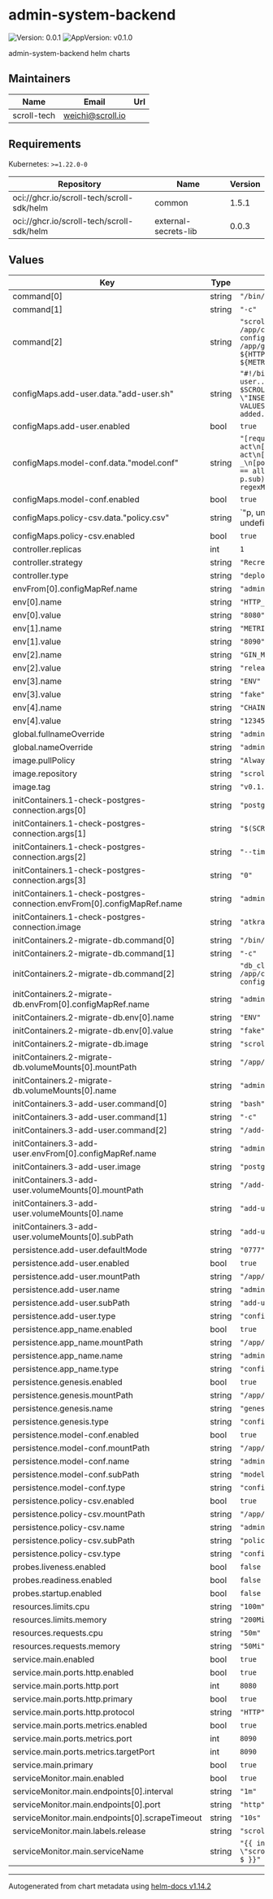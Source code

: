 # admin-system-backend

![Version: 0.0.1](https://img.shields.io/badge/Version-0.0.1-informational?style=flat-square) ![AppVersion: v0.1.0](https://img.shields.io/badge/AppVersion-v0.1.0-informational?style=flat-square)

admin-system-backend helm charts

## Maintainers

| Name | Email | Url |
| ---- | ------ | --- |
| scroll-tech | <weichi@scroll.io> |  |

## Requirements

Kubernetes: `>=1.22.0-0`

| Repository | Name | Version |
|------------|------|---------|
| oci://ghcr.io/scroll-tech/scroll-sdk/helm | common | 1.5.1 |
| oci://ghcr.io/scroll-tech/scroll-sdk/helm | external-secrets-lib | 0.0.3 |

## Values

| Key | Type | Default | Description |
|-----|------|---------|-------------|
| command[0] | string | `"/bin/sh"` |  |
| command[1] | string | `"-c"` |  |
| command[2] | string | `"scroll-admin-system --config /app/config/admin-system-backend-config.json --genesis /app/genesis/genesis.json --http.port ${HTTP_PORT} --metrics --metrics.port ${METRICS_PORT}"` |  |
| configMaps.add-user.data."add-user.sh" | string | `"#!/bin/bash\necho \"Adding user...\"\npsql $SCROLL_ADMIN_AUTH_DB_CONFIG_DSN -c \"INSERT INTO users (username, role) VALUES ('admin', 1);\"\necho \"User added.\"\n"` |  |
| configMaps.add-user.enabled | bool | `true` |  |
| configMaps.model-conf.data."model.conf" | string | `"[request_definition]\nr = sub, obj, act\n[policy_definition]\np = sub, obj, act\n[role_definition]\ng = _, _\n[policy_effect]\ne = some(where (p.eft == allow))\n[matchers]\nm = g(r.sub, p.sub) && regexMatch(r.obj, p.obj) && regexMatch(r.act, p.act)\n"` |  |
| configMaps.model-conf.enabled | bool | `true` |  |
| configMaps.policy-csv.data."policy.csv" | string | `"p, undefined, ^\\/api\\/v1\\/login$, POST\np, undefined, ^\\/api\\/v1\\/otp\\/.*$, (GET)|(POST)\np, read, ^\\/api\\/v1\\/(chunk|batch|bundle|provertask|l2_block|prover|job)\\/.*$, GET\np, read, ^\\/api\\/v1\\/(chunk|batch|bundle|provertask|l2_block|prover)\\/search$, POST\np, readwrite, ^\\/api\\/v1\\/(chunk|batch|bundle|l2_block)\\/.*$, (POST)|(DELETE)\np, readwrite, ^\\/api\\/v1\\/provertask\\/(update|delete)$, (POST)|(DELETE)\np, admin, ^\\/api\\/v1\\/provertask\\/reassign$, POST\np, admin, ^\\/api\\/v1\\/(policy|user|prover_block|partner)\\/.*$,(GET)|(POST)|(DELETE)\np, admin, ^\\/api\\/v1\\/job\\/.*$, POST\ng, read, undefined\ng, readwrite, read\ng, admin, readwrite\n"` |  |
| configMaps.policy-csv.enabled | bool | `true` |  |
| controller.replicas | int | `1` |  |
| controller.strategy | string | `"Recreate"` |  |
| controller.type | string | `"deployment"` |  |
| envFrom[0].configMapRef.name | string | `"admin-system-backend-env"` |  |
| env[0].name | string | `"HTTP_PORT"` |  |
| env[0].value | string | `"8080"` |  |
| env[1].name | string | `"METRICS_PORT"` |  |
| env[1].value | string | `"8090"` |  |
| env[2].name | string | `"GIN_MODE"` |  |
| env[2].value | string | `"release"` |  |
| env[3].name | string | `"ENV"` |  |
| env[3].value | string | `"fake"` |  |
| env[4].name | string | `"CHAIN_ID"` |  |
| env[4].value | string | `"123456"` |  |
| global.fullnameOverride | string | `"admin-system-backend"` |  |
| global.nameOverride | string | `"admin-system-backend"` |  |
| image.pullPolicy | string | `"Always"` |  |
| image.repository | string | `"scrolltech/scroll-admin-system"` |  |
| image.tag | string | `"v0.1.1"` |  |
| initContainers.1-check-postgres-connection.args[0] | string | `"postgresql"` |  |
| initContainers.1-check-postgres-connection.args[1] | string | `"$(SCROLL_ADMIN_AUTH_DB_CONFIG_DSN)"` |  |
| initContainers.1-check-postgres-connection.args[2] | string | `"--timeout"` |  |
| initContainers.1-check-postgres-connection.args[3] | string | `"0"` |  |
| initContainers.1-check-postgres-connection.envFrom[0].configMapRef.name | string | `"admin-system-backend-env"` |  |
| initContainers.1-check-postgres-connection.image | string | `"atkrad/wait4x:latest"` |  |
| initContainers.2-migrate-db.command[0] | string | `"/bin/sh"` |  |
| initContainers.2-migrate-db.command[1] | string | `"-c"` |  |
| initContainers.2-migrate-db.command[2] | string | `"db_cli migrate --config /app/config/admin-system-backend-config.json"` |  |
| initContainers.2-migrate-db.envFrom[0].configMapRef.name | string | `"admin-system-backend-env"` |  |
| initContainers.2-migrate-db.env[0].name | string | `"ENV"` |  |
| initContainers.2-migrate-db.env[0].value | string | `"fake"` |  |
| initContainers.2-migrate-db.image | string | `"scrolltech/scroll-admin-system:v0.1.0"` |  |
| initContainers.2-migrate-db.volumeMounts[0].mountPath | string | `"/app/config/"` |  |
| initContainers.2-migrate-db.volumeMounts[0].name | string | `"admin-system-backend"` |  |
| initContainers.3-add-user.command[0] | string | `"bash"` |  |
| initContainers.3-add-user.command[1] | string | `"-c"` |  |
| initContainers.3-add-user.command[2] | string | `"/add-user.sh"` |  |
| initContainers.3-add-user.envFrom[0].configMapRef.name | string | `"admin-system-backend-env"` |  |
| initContainers.3-add-user.image | string | `"postgres:latest"` |  |
| initContainers.3-add-user.volumeMounts[0].mountPath | string | `"/add-user.sh"` |  |
| initContainers.3-add-user.volumeMounts[0].name | string | `"add-user"` |  |
| initContainers.3-add-user.volumeMounts[0].subPath | string | `"add-user.sh"` |  |
| persistence.add-user.defaultMode | string | `"0777"` |  |
| persistence.add-user.enabled | bool | `true` |  |
| persistence.add-user.mountPath | string | `"/app/conf/add-user.sh"` |  |
| persistence.add-user.name | string | `"admin-system-backend-add-user"` |  |
| persistence.add-user.subPath | string | `"add-user.sh"` |  |
| persistence.add-user.type | string | `"configMap"` |  |
| persistence.app_name.enabled | bool | `true` |  |
| persistence.app_name.mountPath | string | `"/app/config/"` |  |
| persistence.app_name.name | string | `"admin-system-backend-config"` |  |
| persistence.app_name.type | string | `"configMap"` |  |
| persistence.genesis.enabled | bool | `true` |  |
| persistence.genesis.mountPath | string | `"/app/genesis/"` |  |
| persistence.genesis.name | string | `"genesis-config"` |  |
| persistence.genesis.type | string | `"configMap"` |  |
| persistence.model-conf.enabled | bool | `true` |  |
| persistence.model-conf.mountPath | string | `"/app/conf/model.conf"` |  |
| persistence.model-conf.name | string | `"admin-system-backend-model-conf"` |  |
| persistence.model-conf.subPath | string | `"model.conf"` |  |
| persistence.model-conf.type | string | `"configMap"` |  |
| persistence.policy-csv.enabled | bool | `true` |  |
| persistence.policy-csv.mountPath | string | `"/app/conf/policy.csv"` |  |
| persistence.policy-csv.name | string | `"admin-system-backend-policy-csv"` |  |
| persistence.policy-csv.subPath | string | `"policy.csv"` |  |
| persistence.policy-csv.type | string | `"configMap"` |  |
| probes.liveness.enabled | bool | `false` |  |
| probes.readiness.enabled | bool | `false` |  |
| probes.startup.enabled | bool | `false` |  |
| resources.limits.cpu | string | `"100m"` |  |
| resources.limits.memory | string | `"200Mi"` |  |
| resources.requests.cpu | string | `"50m"` |  |
| resources.requests.memory | string | `"50Mi"` |  |
| service.main.enabled | bool | `true` |  |
| service.main.ports.http.enabled | bool | `true` |  |
| service.main.ports.http.port | int | `8080` |  |
| service.main.ports.http.primary | bool | `true` |  |
| service.main.ports.http.protocol | string | `"HTTP"` |  |
| service.main.ports.metrics.enabled | bool | `true` |  |
| service.main.ports.metrics.port | int | `8090` |  |
| service.main.ports.metrics.targetPort | int | `8090` |  |
| service.main.primary | bool | `true` |  |
| serviceMonitor.main.enabled | bool | `true` |  |
| serviceMonitor.main.endpoints[0].interval | string | `"1m"` |  |
| serviceMonitor.main.endpoints[0].port | string | `"http"` |  |
| serviceMonitor.main.endpoints[0].scrapeTimeout | string | `"10s"` |  |
| serviceMonitor.main.labels.release | string | `"scroll-stack"` |  |
| serviceMonitor.main.serviceName | string | `"{{ include \"scroll.common.lib.chart.names.fullname\" $ }}"` |  |

----------------------------------------------
Autogenerated from chart metadata using [helm-docs v1.14.2](https://github.com/norwoodj/helm-docs/releases/v1.14.2)
